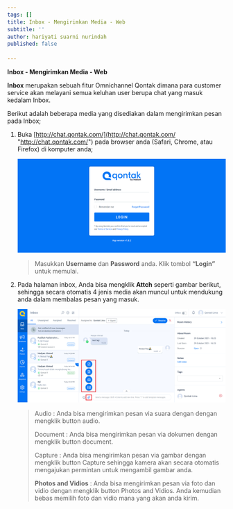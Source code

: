 ```yaml
---
tags: []
title: Inbox - Mengirimkan Media - Web
subtitle: ''
author: hariyati suarni nurindah
published: false

---
```

**Inbox - Mengirimkan Media - Web**

**Inbox** merupakan sebuah fitur Omnichannel Qontak dimana para customer service akan melayani semua keluhan user berupa chat yang masuk kedalam Inbox.

Berikut adalah beberapa media yang disediakan dalam mengirimkan pesan pada Inbox;

1. Buka [http://chat.qontak.com/](http://chat.qontak.com/ "http://chat.qontak.com/") pada browser anda (Safari, Chrome, atau Firefox) di komputer anda;

   ![](/uploads/login-qontak-c.png)

   > Masukkan **Username** dan **Password** anda. Klik tombol **“Login”** untuk memulai.
2. Pada halaman inbox, Anda bisa mengklik **Attch** seperti gambar berikut, sehingga secara otomatis 4 jenis media akan muncul untuk mendukung anda dalam membalas pesan yang masuk.

   ![](/uploads/screenshot-28.png)

   > Audio : Anda bisa mengirimkan pesan via suara dengan dengan mengklik button audio.
   >
   > Document : Anda bisa mengirimkan pesan via dokumen dengan mengklik button document.
   >
   > Capture : Anda bisa mengirimkan pesan via gambar dengan mengklik button Capture sehingga kamera akan secara otomatis mengajukan permintan untuk mengambil gambar anda.
   >
   > **Photos and Vidios** : Anda bisa mengirimkan pesan via foto dan vidio dengan mengklik button Photos and Vidios. Anda kemudian bebas memilih foto dan vidio mana yang akan anda kirim.